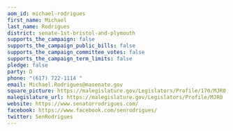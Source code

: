 ```yaml
---
aom_id: michael-rodrigues
first_name: Michael
last_name: Rodrigues
district: senate-1st-bristol-and-plymouth
supports_the_campaign: false
supports_the_campaign_public_bills: false
supports_the_campaign_committee_votes: false
supports_the_campaign_term_limits: false
pledge: false
party: D
phone: "(617) 722-1114 "
email: Michael.Rodrigues@masenate.gov
square_picture: https://malegislature.gov/Legislators/Profile/170/MJR0.jpg
malegislature_url: https://malegislature.gov/Legislators/Profile/MJR0
website: https://www.senatorrodrigues.com/
facebook: https://www.facebook.com/senrodrigues/
twitter: SenRodrigues
---
```


